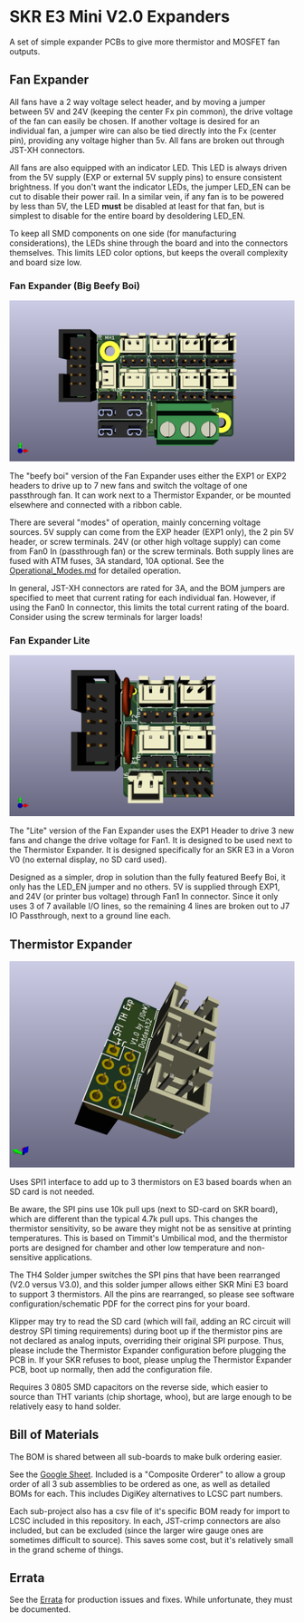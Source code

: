 # SKR E3 Mini V2.0 Expanders

A set of simple expander PCBs to give more thermistor and MOSFET fan outputs.

## Fan Expander

All fans have a 2 way voltage select header, and by moving a jumper between 5V and 24V (keeping the center Fx pin common), the drive voltage of the fan can easily be chosen.  If another voltage is desired for an individual fan, a jumper wire can also be tied directly into the Fx (center pin), providing any voltage higher than 5v.  All fans are broken out through JST-XH connectors.

All fans are also equipped with an indicator LED.  This LED is always driven from the 5V supply (EXP or external 5V supply pins) to ensure consistent brightness.  If you don't want the indicator LEDs, the jumper LED_EN can be cut to disable their power rail.  In a similar vein, if any fan is to be powered by less than 5V, the LED **must** be disabled at least for that fan, but is simplest to disable for the entire board by desoldering LED_EN.  

To keep all SMD components on one side (for manufacturing considerations), the LEDs shine through the board and into the connectors themselves.  This limits LED color options, but keeps the overall complexity and board size low.

### Fan Expander (Big Beefy Boi)

![fan expander big boi top](images/FE_top.png)

The "beefy boi" version of the Fan Expander uses either the EXP1 or EXP2 headers to drive up to 7 new fans and switch the voltage of one passthrough fan.  It can work next to a Thermistor Expander, or be mounted elsewhere and connected with a ribbon cable.

There are several "modes" of operation, mainly concerning voltage sources.  5V supply can come from the EXP header (EXP1 only), the 2 pin 5V header, or screw terminals.  24V (or other high voltage supply) can come from Fan0 In (passthrough fan) or the screw terminals.  Both supply lines are fused with ATM fuses, 3A standard, 10A optional.  See the [Operational_Modes.md](Operational_Modes.md) for detailed operation.

In general, JST-XH connectors are rated for 3A, and the BOM jumpers are specified to meet that current rating for each individual fan.  However, if using the Fan0 In connector, this limits the total current rating of the board.  Consider using the screw terminals for larger loads!

### Fan Expander Lite

![fan expander lite top](images/FEL_top.png)

The "Lite" version of the Fan Expander uses the EXP1 Header to drive 3 new fans and change the drive voltage for Fan1.  It is designed to be used next to the Thermistor Expander.  It is designed specifically for an SKR E3 in a Voron V0 (no external display, no SD card used).

Designed as a simpler, drop in solution than the fully featured Beefy Boi, it only has the LED_EN jumper and no others.  5V is supplied through EXP1, and 24V (or printer bus voltage) through Fan1 In connector.  Since it only uses 3 of 7 available I/O lines, so the remaining 4 lines are broken out to J7 IO Passthrough, next to a ground line each.

## Thermistor Expander

![isometric](images/TH_EXP_topIso.png)

Uses SPI1 interface to add up to 3 thermistors on E3 based boards when an SD card is not needed.

Be aware, the SPI pins use 10k pull ups (next to SD-card on SKR board), which are different than the typical 4.7k pull ups.  This changes the thermistor sensitivity, so be aware they might not be as sensitive at printing temperatures.  This is based on Timmit's Umbilical mod, and the thermistor ports are designed for chamber and other low temperature and non-sensitive applications.

The TH4 Solder jumper switches the SPI pins that have been rearranged (V2.0 versus V3.0), and this solder jumper allows either SKR Mini E3 board to support 3 thermistors. All the pins are rearranged, so please see software configuration/schematic PDF for the correct pins for your board.

Klipper may try to read the SD card (which will fail, adding an RC circuit will destroy SPI timing requirements) during boot up if the thermistor pins are not declared as analog inputs, overriding their original SPI purpose.  Thus, please include the Thermistor Expander configuration before plugging the PCB in.  If your SKR refuses to boot, please unplug the Thermistor Expander PCB, boot up normally, then add the configuration file.

Requires 3 0805 SMD capacitors on the reverse side, which easier to source than THT variants (chip shortage, whoo), but are large enough to be relatively easy to hand solder.

## Bill of Materials

The BOM is shared between all sub-boards to make bulk ordering easier.

See the [Google Sheet](https://docs.google.com/spreadsheets/d/1q3EhH6Y6PAZSyFnE2HCBAoWyKbX_h1eaZGjsf7-CNqc/edit?usp=sharing).  Included is a "Composite Orderer" to allow a group order of all 3 sub assemblies to be ordered as one, as well as detailed BOMs for each.  This includes DigiKey alternatives to LCSC part numbers.

Each sub-project also has a csv file of it's specific BOM ready for import to LCSC included in this repository.  In each, JST-crimp connectors are also included, but can be excluded (since the larger wire gauge ones are sometimes difficult to source).  This saves some cost, but it's relatively small in the grand scheme of things.

## Errata

See the [Errata](Errata.md) for production issues and fixes.  While unfortunate, they must be documented.

